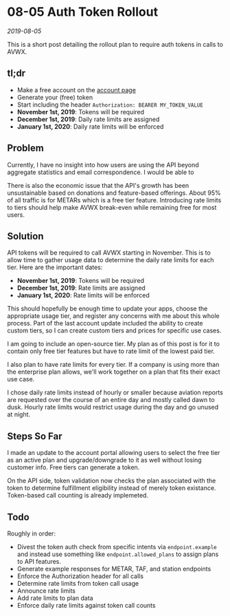 # 08-05 Auth Token Rollout

*2019-08-05*

This is a short post detailing the rollout plan to require auth tokens in calls to AVWX.

## tl;dr

- Make a free account on the [account page](https://account.avwx.rest)
- Generate your (free) token
- Start including the header `Authorization: BEARER MY_TOKEN_VALUE`
- **November 1st, 2019**: Tokens will be required
- **December 1st, 2019**: Daily rate limits are assigned
- **January 1st, 2020**: Daily rate limits will be enforced

## Problem

Currently, I have no insight into how users are using the API beyond aggregate statistics and email correspondence. I would be able to 

There is also the economic issue that the API's growth has been unsustainable based on donations and feature-based offerings. About 95% of all traffic is for METARs which is a free tier feature. Introducing rate limits to tiers should help make AVWX break-even while remaining free for most users.

## Solution

API tokens will be required to call AVWX starting in November. This is to allow time to gather usage data to determine the daily rate limits for each tier. Here are the important dates:

- **November 1st, 2019**: Tokens will be required
- **December 1st, 2019**: Rate limits are assigned
- **January 1st, 2020**: Rate limits will be enforced

This should hopefully be enough time to update your apps, choose the appropriate usage tier, and register any concerns with me about this whole process. Part of the last account update included the ability to create custom tiers, so I can create custom tiers and prices for specific use cases.

I am going to include an open-source tier. My plan as of this post is for it to contain only free tier features but have to rate limit of the lowest paid tier.

I also plan to have rate limits for every tier. If a company is using more than the enterprise plan allows, we'll work together on a plan that fits their exact use case.

I chose daily rate limits instead of hourly or smaller because aviation reports are requested over the course of an entire day and mostly called dawn to dusk. Hourly rate limits would restrict usage during the day and go unused at night.

## Steps So Far

I made an update to the account portal allowing users to select the free tier as an active plan and upgrade/downgrade to it as well without losing customer info. Free tiers can generate a token.

On the API side, token validation now checks the plan associated with the token to determine fulfillment eligibility instead of merely token existance. Token-based call counting is already implemeted.

## Todo

Roughly in order:

- Divest the token auth check from specific intents via `endpoint.example` and instead use something like `endpoint.allowed_plans` to assign plans to API features.
- Generate example responses for METAR, TAF, and station endpoints
- Enforce the Authorization header for all calls
- Determine rate limits from token call usage
- Announce rate limits
- Add rate limits to plan data
- Enforce daily rate limits against token call counts

